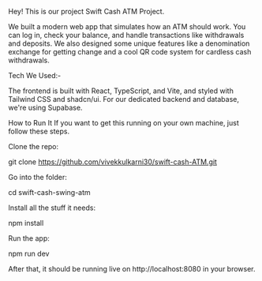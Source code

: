 Hey! This is our project Swift Cash ATM Project.

We built a modern web app that simulates how an ATM should work. You can log in, check your balance, and handle transactions like withdrawals and deposits. We also designed some unique features like a denomination exchange for getting change and a cool QR code system for cardless cash withdrawals.

Tech We Used:-

The frontend is built with React, TypeScript, and Vite, and styled with Tailwind CSS and shadcn/ui. For our dedicated backend and database, we're using Supabase.

How to Run It
If you want to get this running on your own machine, just follow these steps.

Clone the repo:

git clone https://github.com/vivekkulkarni30/swift-cash-ATM.git

Go into the folder:

cd swift-cash-swing-atm

Install all the stuff it needs:

npm install

Run the app:

npm run dev

After that, it should be running live on http://localhost:8080 in your browser.
